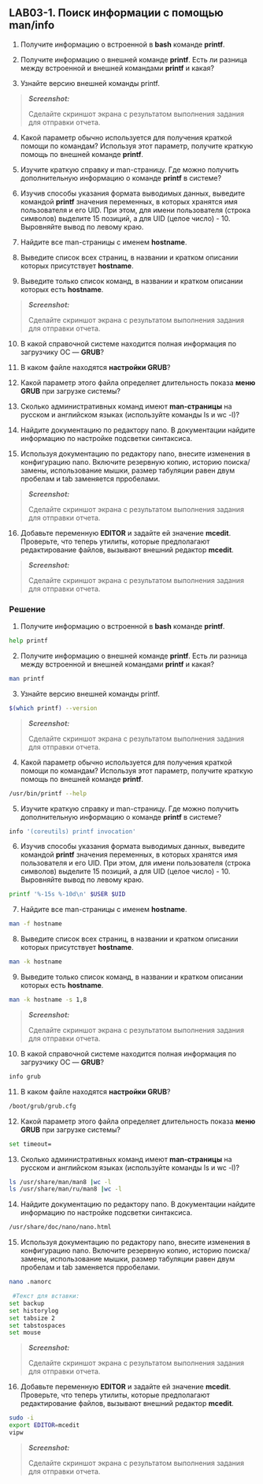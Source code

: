 ## LAB03-1. Поиск информации с помощью man/info

1. Получите информацию о встроенной в **bash** команде **printf**.

2. Получите информацию о внешней команде **printf**. Есть ли разница между встроенной и внешней командами **printf** и какая?

3. Узнайте версию внешней команды printf.

>***Screenshot:***
>
>Cделайте скриншот экрана c результатом выполнения задания для отправки отчета.

4. Какой параметр обычно используется для получения краткой помощи по командам? Используя этот параметр, получите краткую помощь по внешней команде **printf**.

5. Изучите краткую справку и man-страницу. Где можно получить дополнительную информацию о команде **printf** в системе?

6. Изучив способы указания формата выводимых данных, выведите командой **printf** значения переменных, в которых хранятся имя пользователя и его UID. При этом, для имени пользователя (строка символов) выделите 15 позиций, а для UID (целое число) - 10. Выровняйте вывод по левому краю. 

7. Найдите все man-страницы с именем **hostname**.

8. Выведите список всех страниц, в названии и кратком описании которых присутствует **hostname**.

9. Выведите только список команд, в названии и кратком описании которых есть **hostname**.

>***Screenshot:***
>
>Cделайте скриншот экрана c результатом выполнения задания для отправки отчета.

10.  В какой справочной системе находится полная информация по загрузчику ОС — **GRUB**?

11. В каком файле находятся **настройки GRUB**?

12. Какой параметр этого файла определяет длительность показа **меню GRUB** при загрузке системы?

13. Сколько административных команд имеют **man-страницы** на русском и английском языках (используйте команды ls и wc -l)?

14. Найдите документацию по редактору nano. В документации найдите информацию по настройке подсветки синтаксиса.

15. Используя документацию по редактору nano, внесите изменения в конфигурацию nano. Включите резервную копию, историю поиска/замены, использование мышки, размер табуляции равен двум пробелам и tab заменяется прробелами.

>***Screenshot:***
>
>Cделайте скриншот экрана c результатом выполнения задания для отправки отчета.

16. Добавьте переменную **EDITOR** и задайте ей значение **mcedit**. Проверьте, что теперь утилиты, которые предполагают редактирование файлов, вызывают внешний редактор **mcedit**.

>***Screenshot:***
>
>Cделайте скриншот экрана c результатом выполнения задания для отправки отчета.

### Решение

1. Получите информацию о встроенной в **bash** команде **printf**.

```bash
help printf
```

2. Получите информацию о внешней команде **printf**. Есть ли разница между встроенной и внешней командами **printf** и какая?

```bash
man printf
```

3. Узнайте версию внешней команды printf.

```bash
$(which printf) --version
```

>***Screenshot:***
>
>Cделайте скриншот экрана c результатом выполнения задания для отправки отчета.

4. Какой параметр обычно используется для получения краткой помощи по командам? Используя этот параметр, получите краткую помощь по внешней команде **printf**.

```bash
/usr/bin/printf --help
```

5. Изучите краткую справку и man-страницу. Где можно получить дополнительную информацию о команде **printf** в системе?

```bash
info '(coreutils) printf invocation'
```

6. Изучив способы указания формата выводимых данных, выведите командой **printf** значения переменных, в которых хранятся имя пользователя и его UID. При этом, для имени пользователя (строка символов) выделите 15 позиций, а для UID (целое число) - 10. Выровняйте вывод по левому краю. 

```bash
printf '%-15s %-10d\n' $USER $UID
```

7. Найдите все man-страницы с именем **hostname**.

```bash
man -f hostname
```

8. Выведите список всех страниц, в названии и кратком описании которых присутствует **hostname**.

```bash
man -k hostname
```

9. Выведите только список команд, в названии и кратком описании которых есть **hostname**.

```bash
man -k hostname -s 1,8
```

>***Screenshot:***
>
>Cделайте скриншот экрана c результатом выполнения задания для отправки отчета.

10.  В какой справочной системе находится полная информация по загрузчику ОС — **GRUB**?

```bash
info grub
```

11. В каком файле находятся **настройки GRUB**?

```bash
/boot/grub/grub.cfg
```

12. Какой параметр этого файла определяет длительность показа **меню GRUB** при загрузке системы?

```bash
set timeout=
```

13. Сколько административных команд имеют **man-страницы** на русском и английском языках (используйте команды ls и wc -l)?

```bash
ls /usr/share/man/man8 |wc -l
ls /usr/share/man/ru/man8 |wc -l
```

14. Найдите документацию по редактору nano. В документации найдите информацию по настройке подсветки синтаксиса.

```bash
/usr/share/doc/nano/nano.html
```

15. Используя документацию по редактору nano, внесите изменения в конфигурацию nano. Включите резервную копию, историю поиска/замены, использование мышки, размер табуляции равен двум пробелам и tab заменяется прробелами.

```bash
nano .nanorc
```

```bash
 #Текст для вставки:
set backup
set historylog
set tabsize 2
set tabstospaces
set mouse
```

>***Screenshot:***
>
>Cделайте скриншот экрана c результатом выполнения задания для отправки отчета.

16. Добавьте переменную **EDITOR** и задайте ей значение **mcedit**. Проверьте, что теперь утилиты, которые предполагают редактирование файлов, вызывают внешний редактор **mcedit**.

```bash
sudo -i
export EDITOR=mcedit
vipw
```  

>***Screenshot:***
>
>Cделайте скриншот экрана c результатом выполнения задания для отправки отчета.
